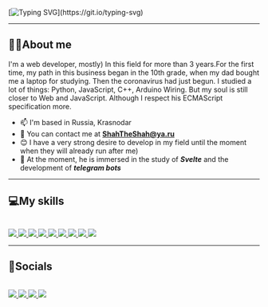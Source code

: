[![Typing SVG](https://readme-typing-svg.demolab.com?font=JetBrains+Mono&weight=600&size=36&pause=1000&vCenter=true&width=450&lines=Hello%2C+world!+;My+name+is+Shahriori!)](https://git.io/typing-svg)

---

## 🐱‍👤About me

I'm a web developer, mostly) In this field for more than 3 years.For the first time, my path in this business began in the 10th grade, when my dad bought me a laptop for studying. Then the coronavirus had just begun. I studied a lot of things: Python, JavaScript, C++, Arduino Wiring. But my soul is still closer to Web and JavaScript. Although I respect his ECMAScript specification more.

+ 📫 I'm based in Russia, Krasnodar
+ 📧 You can contact me at **ShahTheShah@ya.ru**
+ 😊 I have a very strong desire to develop in my field until the moment when they will already run after me)
+ 📱 At the moment, he is immersed in the study of ***Svelte*** and the development of ***telegram bots***

---

## 💻My skills

<br/>

<a href="https://developer.mozilla.org/en-US/docs/Web/HTML">
    <img src="https://ic.wampi.ru/2023/05/17/HTML5.png" />
</a>
<a href="https://developer.mozilla.org/ru/docs/Web/CSS">
    <img src="https://ie.wampi.ru/2023/05/17/CSS3.png" />
</a>
<a href="https://developer.mozilla.org/en-US/docs/Web/JavaScript">
    <img src="https://ie.wampi.ru/2023/05/17/JavaScript.png" />
</a>
<a href="https://262.ecma-international.org/">
    <img src="https://ie.wampi.ru/2023/05/17/EcmaScript.png" />
</a>
<a href="https://sass-lang.com/documentation/">
    <img src="https://im.wampi.ru/2023/05/17/SCSS.png" />
</a>
<a href="https://svelte.dev/docs">
    <img src="https://ic.wampi.ru/2023/05/17/Svelte.png" />
</a>
<a href="https://core.telegram.org/bots/api">
    <img src="https://im.wampi.ru/2023/05/17/TelegramBot.png" />
</a>
<a href="https://nodejs.org/en/docs">
    <img src="https://ic.wampi.ru/2023/05/17/NodeJSServers.png" />
</a>
<a href="https://www.python.org/doc/">
    <img src="https://ie.wampi.ru/2023/05/17/Python.png" />
</a>

---

## 👺Socials

<br />

<a href="https://t.me/ShahTheShah" target="_blank">
    <img src="https://im.wampi.ru/2023/05/17/Telegram.png" />
</a>
<a href="mailto:ShahTheShah@ya.ru" target="_blank">
    <img src="https://ie.wampi.ru/2023/05/17/Email.png" />
</a>
<a href="https://discordapp.com/users/ShahTheShah#1092" target="_blank">
    <img src="https://ic.wampi.ru/2023/05/17/Discord.png" />
</a>
<a href="https://wa.me/qr/L6DC3Y3QEAIXP1" target="_blank">
    <img src="https://im.wampi.ru/2023/05/17/Whatsapp.png" />
</a>
